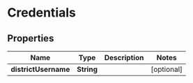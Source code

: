 
# Credentials

## Properties
Name | Type | Description | Notes
------------ | ------------- | ------------- | -------------
**districtUsername** | **String** |  |  [optional]



